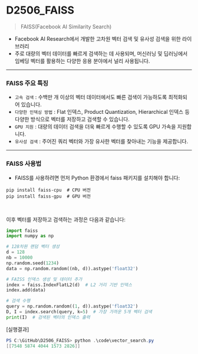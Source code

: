 # D2506_FAISS
> FAISS(Facebook AI Similarity Search) <br/>
- Facebook AI Research에서 개발한 고차원 벡터 검색 및 유사성 검색을 위한 라이브러리 <br/>
- 주로 대량의 벡터 데이터를 빠르게 검색하는 데 사용되며, 머신러닝 및 딥러닝에서 임베딩 벡터를 활용하는 다양한 응용 분야에서 널리 사용됩니다.

---
### FAISS 주요 특징
- `고속 검색` : 수백만 개 이상의 벡터 데이터에서도 빠른 검색이 가능하도록 최적화되어 있습니다.
- `다양한 인덱싱 방법` : Flat 인덱스, Product Quantization, Hierarchical 인덱스 등 다양한 방식으로 벡터를 저장하고 검색할 수 있습니다.
- `GPU 지원` : 대량의 데이터 검색을 더욱 빠르게 수행할 수 있도록 GPU 가속을 지원합니다.
- `유사성 검색` : 주어진 쿼리 벡터와 가장 유사한 벡터를 찾아내는 기능을 제공합니다.

---
### FAISS 사용법
- FAISS를 사용하려면 먼저 Python 환경에서 faiss 패키지를 설치해야 합니다:

```shell
pip install faiss-cpu  # CPU 버전
pip install faiss-gpu  # GPU 버전
```
<br/>

이후 벡터를 저장하고 검색하는 과정은 다음과 같습니다:

```python 
import faiss
import numpy as np

# 128차원 랜덤 벡터 생성
d = 128
nb = 10000
np.random.seed(1234)
data = np.random.random((nb, d)).astype('float32')

# FAISS 인덱스 생성 및 데이터 추가
index = faiss.IndexFlatL2(d)  # L2 거리 기반 인덱스
index.add(data)

# 검색 수행
query = np.random.random((1, d)).astype('float32')
D, I = index.search(query, k=5)  # 가장 가까운 5개 벡터 검색
print(I)  # 검색된 벡터의 인덱스 출력

```

[실행결과]
```powershell
PS C:\GitHub\D2506_FAISS> python .\code\vector_search.py
[[7548 5874 4044 1573 2826]]

```
